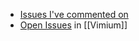 - [Issues I've commented on](https://github.com/search?q=is%3Aissue+commenter%3Aastr0n0mer+-user%3Aastr0n0mer&type=issues&s=updated&o=desc)
- [Open Issues](https://github.com/search?q=user%3Aphilc+repo%3Avimium+-involves%3Aphilc+++-involves%3Agdh1995+-involves%3AUncleSnail&type=issues&s=updated&o=desc&state=open) in [[Vimium]]